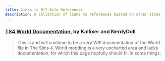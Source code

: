 ```yaml
---
title: Links to Off-Site References
description: A collection of links to references hosted on other sites
---
```


### [TS4 World Documentation](https://github.com/Kallixer/Ts4-World-Documentation/wiki), by Kallixer and NerdyDoll
> This is and will continue to be a very WIP documentation of the World file in The Sims 4.
> World modding is a very uncharted area and lacks documentation, for which this page hopfully should fill in some things.